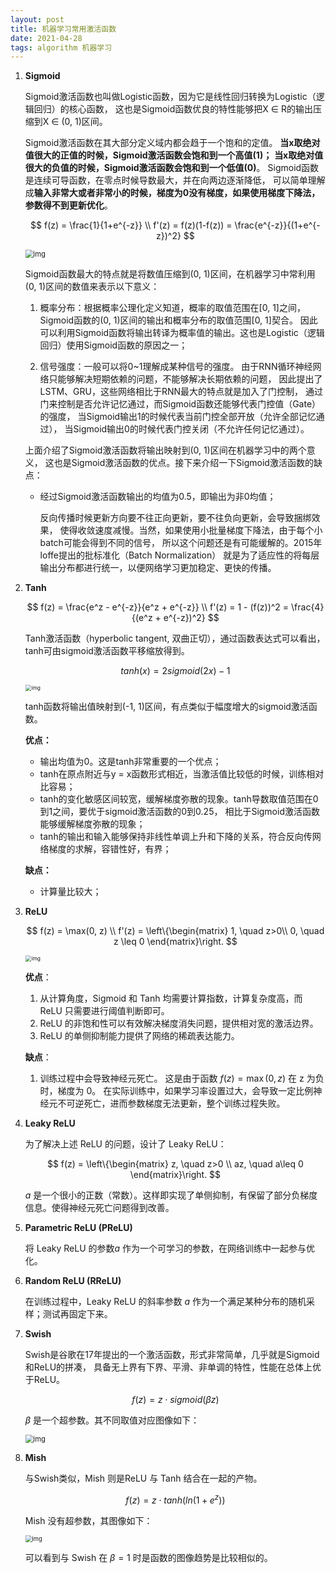```yaml
---
layout: post
title: 机器学习常用激活函数
date: 2021-04-28
tags: algorithm 机器学习
---
```


1. **Sigmoid**

    Sigmoid激活函数也叫做Logistic函数，因为它是线性回归转换为Logistic（逻辑回归）的核心函数，
    这也是Sigmoid函数优良的特性能够把X ∈ R的输出压缩到X ∈ (0, 1)区间。

    Sigmoid激活函数在其大部分定义域内都会趋于一个饱和的定值。
    **当x取绝对值很大的正值的时候，Sigmoid激活函数会饱和到一个高值(1)；**
    **当x取绝对值很大的负值的时候，Sigmoid激活函数会饱和到一个低值(0)**。
    Sigmoid函数是连续可导函数，在零点时候导数最大，并在向两边逐渐降低，
    可以简单理解成**输入非常大或者非常小的时候，梯度为0没有梯度，如果使用梯度下降法，参数得不到更新优化**。

   $$
   f(z) = \frac{1}{1+e^{-z}} \\
   f'(z) = f(z)(1-f(z)) = \frac{e^{-z}}{(1+e^{-z})^2}
   $$

    <img src="/images/posts/machine_learning/sigmoid.jpg" alt="img" style="zoom: 80%;" />

   Sigmoid函数最大的特点就是将数值压缩到(0, 1)区间，在机器学习中常利用(0, 1)区间的数值来表示以下意义：

   1. 概率分布：根据概率公理化定义知道，概率的取值范围在[0, 1]之间，
      Sigmoid函数的(0, 1)区间的输出和概率分布的取值范围[0, 1]契合。
      因此可以利用Sigmoid函数将输出转译为概率值的输出。这也是Logistic（逻辑回归）使用Sigmoid函数的原因之一；

    2. 信号强度：一般可以将0~1理解成某种信号的强度。
       由于RNN循环神经网络只能够解决短期依赖的问题，不能够解决长期依赖的问题，
       因此提出了LSTM、GRU，这些网络相比于RNN最大的特点就是加入了门控制，
       通过门来控制是否允许记忆通过，而Sigmoid函数还能够代表门控值（Gate）的强度，
       当Sigmoid输出1的时候代表当前门控全部开放（允许全部记忆通过），
       当Sigmoid输出0的时候代表门控关闭（不允许任何记忆通过）。

    上面介绍了Sigmoid激活函数将输出映射到(0, 1)区间在机器学习中的两个意义，
    这也是Sigmoid激活函数的优点。接下来介绍一下Sigmoid激活函数的缺点：

    - 经过Sigmoid激活函数输出的均值为0.5，即输出为非0均值；

      反向传播时候更新方向要不往正向更新，要不往负向更新，会导致捆绑效果，
      使得收敛速度减慢。当然，如果使用小批量梯度下降法，由于每个小batch可能会得到不同的信号，
      所以这个问题还是有可能缓解的。2015年loffe提出的批标准化（Batch Normalization）
      就是为了适应性的将每层输出分布都进行统一，以便网络学习更加稳定、更快的传播。

2. **Tanh**

   $$
   f(z) = \frac{e^z - e^{-z}}{e^z + e^{-z}} \\
   f'(z) = 1 - (f(z))^2 = \frac{4}{(e^z + e^{-z})^2}
   $$

    Tanh激活函数（hyperbolic tangent, 双曲正切），通过函数表达式可以看出，tanh可由sigmoid激活函数平移缩放得到。

    $$
     tanh(x) = 2 sigmoid(2x) - 1
    $$

    <img src="/images/posts/machine_learning/tanh.png" alt="img" style="zoom: 60%;" />

    tanh函数将输出值映射到(-1, 1)区间，有点类似于幅度增大的sigmoid激活函数。

    **优点：**

    - 输出均值为0。这是tanh非常重要的一个优点；
    - tanh在原点附近与y = x函数形式相近，当激活值比较低的时候，训练相对比容易；
    - tanh的变化敏感区间较宽，缓解梯度弥散的现象。tanh导数取值范围在0到1之间，要优于sigmoid激活函数的0到0.25，
      相比于Sigmoid激活函数能够缓解梯度弥散的现象；
    - tanh的输出和输入能够保持非线性单调上升和下降的关系，符合反向传网络梯度的求解，容错性好，有界；

    **缺点：**

    - 计算量比较大；


3. **ReLU**

   $$
   f(z) = \max(0, z) \\
      f'(z) = \left\{\begin{matrix}
      1, \quad z>0\\
      0, \quad z \leq 0
      \end{matrix}\right.
   $$

   <img src="/images/posts/machine_learning/relu.jpg" alt="img" style="zoom: 60%;" />

   **优点**：

   1. 从计算角度，Sigmoid 和 Tanh 均需要计算指数，计算复杂度高，而 ReLU 只需要进行阈值判断即可。
   2. ReLU 的非饱和性可以有效解决梯度消失问题，提供相对宽的激活边界。
   3. ReLU 的单侧抑制能力提供了网络的稀疏表达能力。

   **缺点**：

   1. 训练过程中会导致神经元死亡。
      这是由于函数 $f(z) = \max(0, z)$ 在 z 为负时，梯度为 0。
      在实际训练中，如果学习率设置过大，会导致一定比例神经元不可逆死亡，进而参数梯度无法更新，整个训练过程失败。

4. **Leaky ReLU**

   为了解决上述 ReLU 的问题，设计了 Leaky ReLU：

   $$
   f(z) = \left\{\begin{matrix}
   z, \quad z>0 \\
   az, \quad a\leq 0
   \end{matrix}\right.
   $$

   $a$ 是一个很小的正数（常数）。这样即实现了单侧抑制，有保留了部分负梯度信息。使得神经元死亡问题得到改善。

5. **Parametric ReLU (PReLU)**

   将 Leaky ReLU 的参数$a$ 作为一个可学习的参数，在网络训练中一起参与优化。

6. **Random ReLU (RReLU)**

   在训练过程中，Leaky ReLU 的斜率参数 $a$ 作为一个满足某种分布的随机采样；测试再固定下来。

7. **Swish**

   Swish是谷歌在17年提出的一个激活函数，形式非常简单，几乎就是Sigmoid和ReLU的拼凑，
   具备无上界有下界、平滑、非单调的特性，性能在总体上优于ReLU。

   $$
   f(z) = z\cdot sigmoid(\beta z)
   $$

   $\beta$ 是一个超参数。其不同取值对应图像如下：

   <img src="/images/posts/machine_learning/20201127105224220.jpg" alt="img" style="zoom: 80%;" />

8. **Mish**

    与Swish类似，Mish 则是ReLU 与 Tanh 结合在一起的产物。

    $$
    f(z) = z \cdot tanh(ln(1+e^z))
    $$

    Mish 没有超参数，其图像如下：

    <img src="/images/posts/machine_learning/20201201102041492.jpg" alt="img" style="zoom: 67%;" />

    可以看到与 Swish 在 $\beta = 1$ 时是函数的图像趋势是比较相似的。
